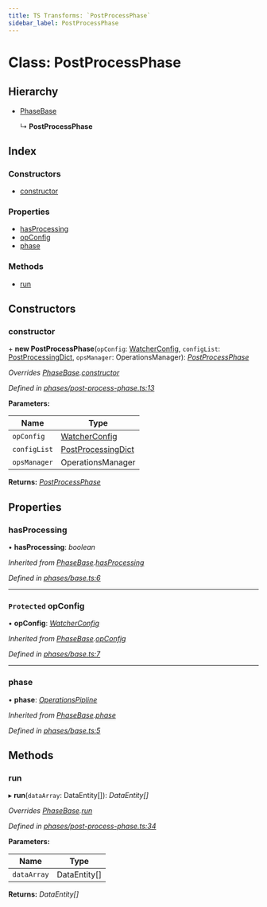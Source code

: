 ```yaml
---
title: TS Transforms: `PostProcessPhase`
sidebar_label: PostProcessPhase
---
```


# Class: PostProcessPhase

## Hierarchy

* [PhaseBase](phasebase.md)

  ↳ **PostProcessPhase**

## Index

### Constructors

* [constructor](postprocessphase.md#constructor)

### Properties

* [hasProcessing](postprocessphase.md#hasprocessing)
* [opConfig](postprocessphase.md#protected-opconfig)
* [phase](postprocessphase.md#phase)

### Methods

* [run](postprocessphase.md#run)

## Constructors

###  constructor

\+ **new PostProcessPhase**(`opConfig`: [WatcherConfig](../interfaces/watcherconfig.md), `configList`: [PostProcessingDict](../interfaces/postprocessingdict.md), `opsManager`: OperationsManager): *[PostProcessPhase](postprocessphase.md)*

*Overrides [PhaseBase](phasebase.md).[constructor](phasebase.md#constructor)*

*Defined in [phases/post-process-phase.ts:13](https://github.com/terascope/teraslice/blob/d8feecc03/packages/ts-transforms/src/phases/post-process-phase.ts#L13)*

**Parameters:**

Name | Type |
------ | ------ |
`opConfig` | [WatcherConfig](../interfaces/watcherconfig.md) |
`configList` | [PostProcessingDict](../interfaces/postprocessingdict.md) |
`opsManager` | OperationsManager |

**Returns:** *[PostProcessPhase](postprocessphase.md)*

## Properties

###  hasProcessing

• **hasProcessing**: *boolean*

*Inherited from [PhaseBase](phasebase.md).[hasProcessing](phasebase.md#hasprocessing)*

*Defined in [phases/base.ts:6](https://github.com/terascope/teraslice/blob/d8feecc03/packages/ts-transforms/src/phases/base.ts#L6)*

___

### `Protected` opConfig

• **opConfig**: *[WatcherConfig](../interfaces/watcherconfig.md)*

*Inherited from [PhaseBase](phasebase.md).[opConfig](phasebase.md#protected-opconfig)*

*Defined in [phases/base.ts:7](https://github.com/terascope/teraslice/blob/d8feecc03/packages/ts-transforms/src/phases/base.ts#L7)*

___

###  phase

• **phase**: *[OperationsPipline](../interfaces/operationspipline.md)*

*Inherited from [PhaseBase](phasebase.md).[phase](phasebase.md#phase)*

*Defined in [phases/base.ts:5](https://github.com/terascope/teraslice/blob/d8feecc03/packages/ts-transforms/src/phases/base.ts#L5)*

## Methods

###  run

▸ **run**(`dataArray`: DataEntity[]): *DataEntity[]*

*Overrides [PhaseBase](phasebase.md).[run](phasebase.md#abstract-run)*

*Defined in [phases/post-process-phase.ts:34](https://github.com/terascope/teraslice/blob/d8feecc03/packages/ts-transforms/src/phases/post-process-phase.ts#L34)*

**Parameters:**

Name | Type |
------ | ------ |
`dataArray` | DataEntity[] |

**Returns:** *DataEntity[]*
